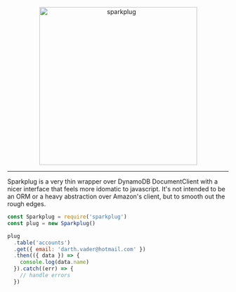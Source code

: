<p align="center"><a style="display:block;text-align:center" href="https://github.com/harryhope/sparkplug"><img src="https://user-images.githubusercontent.com/2415156/35135437-5d3ccf46-fcab-11e7-91cc-4eec929aeb04.png" width="359" alt="sparkplug"/></a></p>

***

Sparkplug is a very thin wrapper over DynamoDB DocumentClient with a nicer interface that feels more idomatic to javascript. It's not intended to be an ORM or a heavy abstraction over Amazon's client, but to smooth out the rough edges.

```js
const Sparkplug = require('sparkplug')
const plug = new Sparkplug()

plug
  .table('accounts')
  .get({ email: 'darth.vader@hotmail.com' })
  .then(({ data }) => {
    console.log(data.name)
  }).catch((err) => {
    // handle errors
  })
```

